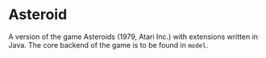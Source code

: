 # Asteroid
A version of the game Asteroids (1979, Atari Inc.) with extensions written in Java.
The core backend of the game is to be found in `model`.
